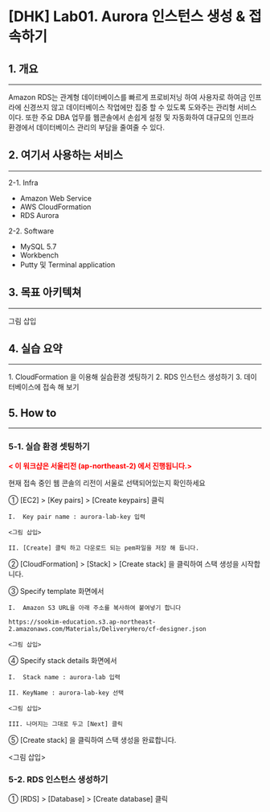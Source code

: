 # [DHK] Lab01. Aurora 인스턴스 생성 & 접속하기

## 1. 개요
<hr/>
Amazon RDS는 관계형 데이터베이스를 빠르게 프로비저닝 하여 사용자로 하여금 인프라에 신경쓰지 않고 데이터베이스 작업에만 집중 할 수 있도록 도와주는 관리형 서비스이다. 또한 주요 DBA 업무를 웹콘솔에서 손쉽게 설정 및 자동화하여 대규모의 인프라 환경에서 데이터베이스 관리의 부담을 줄여줄 수 있다.

## 2. 여기서 사용하는 서비스
<hr/>
2-1. Infra

- Amazon Web Service
- AWS CloudFormation
- RDS Aurora

2-2. Software

- MySQL 5.7
- Workbench
- Putty 및 Terminal application

## 3. 목표 아키텍쳐
<hr/>
그림 삽입

## 4. 실습 요약
<hr/>
1. CloudFormation 을 이용해 실습환경 셋팅하기 
2. RDS 인스턴스 생성하기
3. 데이터베이스에 접속 해 보기

## 5. How to
<hr/>

### 5-1. 실습 환경 셋팅하기
**<span style="color:red"> < 이 워크샵은 서울리전 (ap-northeast-2) 에서 진행됩니다.></span>**

현재 접속 중인 웹 콘솔의 리전이 서울로 선택되어있는지 확인하세요

① [EC2] > [Key pairs] > [Create keypairs] 클릭

    I.	Key pair name : aurora-lab-key 입력

    <그림 삽입>

    II.	[Create] 클릭 하고 다운로드 되는 pem파일을 저장 해 둡니다.

② [CloudFormation] > [Stack] > [Create stack] 을 클릭하여 스택 생성을 시작합니다.

③ Specify template 화면에서

    I.	Amazon S3 URL을 아래 주소를 복사하여 붙여넣기 합니다

    https://sookim-education.s3.ap-northeast-2.amazonaws.com/Materials/DeliveryHero/cf-designer.json

    <그림 삽입>

④ Specify stack details 화면에서

    I.	Stack name : aurora-lab 입력

    II.	KeyName : aurora-lab-key 선택

    <그림 삽입>

    III. 나머지는 그대로 두고 [Next] 클릭

⑤ [Create stack] 을 클릭하여 스택 생성을 완료합니다.

<그림 삽입>

### 5-2. RDS 인스턴스 생성하기
① [RDS] > [Database] > [Create database] 클릭

